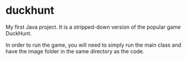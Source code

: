 # duckhunt
My first Java project. It is a stripped-down version of the popular game DuckHunt. 

In order to run the game, you will need to simply run the main class and have the image folder in the same directory as the code.
